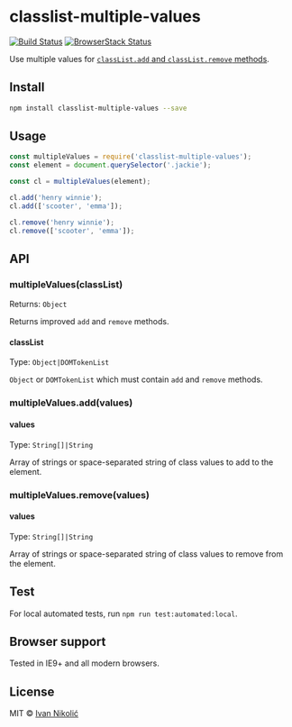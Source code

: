 # classlist-multiple-values

[![Build Status][ci-img]][ci] [![BrowserStack Status][browserstack-img]][browserstack]

Use multiple values for [`classList.add` and `classList.remove` methods][classlist-methods].

## Install

```sh
npm install classlist-multiple-values --save
```

## Usage

```js
const multipleValues = require('classlist-multiple-values');
const element = document.querySelector('.jackie');

const cl = multipleValues(element);

cl.add('henry winnie');
cl.add(['scooter', 'emma']);

cl.remove('henry winnie');
cl.remove(['scooter', 'emma']);
```

## API

### multipleValues(classList)

Returns: `Object`

Returns improved `add` and `remove` methods.

#### classList

Type: `Object|DOMTokenList`

`Object` or `DOMTokenList` which must contain `add` and `remove` methods.

### multipleValues.add(values)

#### values

Type: `String[]|String`

Array of strings or space-separated string of class values to add to the element.

### multipleValues.remove(values)

#### values

Type: `String[]|String`

Array of strings or space-separated string of class values to remove from the element.

## Test

For local automated tests, run `npm run test:automated:local`.

## Browser support

Tested in IE9+ and all modern browsers.

## License

MIT © [Ivan Nikolić](http://ivannikolic.com)

[ci]: https://travis-ci.org/niksy/classlist-multiple-values
[ci-img]: https://travis-ci.org/niksy/classlist-multiple-values.svg?branch=master
[browserstack]: https://www.browserstack.com/
[browserstack-img]: https://www.browserstack.com/automate/badge.svg?badge_key=V2FNVS8xa2dmYnVzSmJneENCU2N5VlVTZVpEbEY4M0t6elhzajF0VFdtTT0tLVFhMzhmVmNtbEphSU9QbHdCdmRFMlE9PQ==--27b6196d0e02ab3e288002ac92b910791766a71b
[classlist-methods]: https://developer.mozilla.org/en-US/docs/Web/API/Element/classList#Methods
